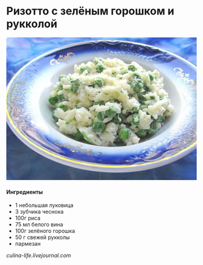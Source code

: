 ﻿---
image: ../../pics/1e7adc8d861aaa03807a78c7e4f8518f.jpg
---
# Ризотто с зелёным горошком и рукколой

![Ризотто с зелёным горошком и рукколой](../../pics/1e7adc8d861aaa03807a78c7e4f8518f.jpg)

#### Ингредиенты

* 1 небольшая луковица
* 3 зубчика чеснока
* 100г риса
* 75 мл белого вина
* 100г зелёного горошка
* 50 г свежей рукколы
* пармезан

*culina-life.livejournal.com*
